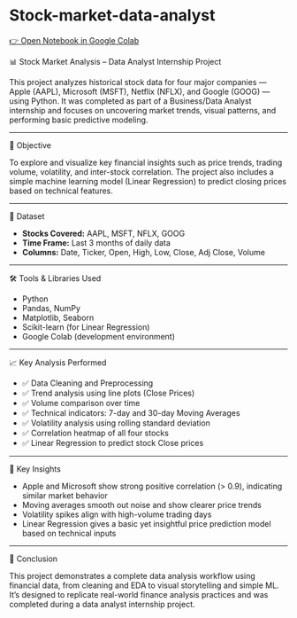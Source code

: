 # Stock-market-data-analyst

[👉 Open Notebook in Google Colab](https://colab.research.google.com/drive/1kCg18lgU6uVlTvHya1CJruOKBXt18-KV?usp=sharing)

📊 Stock Market Analysis – Data Analyst Internship Project

This project analyzes historical stock data for four major companies — Apple (AAPL), Microsoft (MSFT), Netflix (NFLX), and Google (GOOG) — using Python. It was completed as part of a Business/Data Analyst internship and focuses on uncovering market trends, visual patterns, and performing basic predictive modeling.

---

🎯 Objective

To explore and visualize key financial insights such as price trends, trading volume, volatility, and inter-stock correlation. The project also includes a simple machine learning model (Linear Regression) to predict closing prices based on technical features.

---

📁 Dataset

- **Stocks Covered:** AAPL, MSFT, NFLX, GOOG
- **Time Frame:** Last 3 months of daily data
- **Columns:** Date, Ticker, Open, High, Low, Close, Adj Close, Volume

---

🛠️ Tools & Libraries Used

- Python  
- Pandas, NumPy  
- Matplotlib, Seaborn  
- Scikit-learn (for Linear Regression)  
- Google Colab (development environment)

---

📈 Key Analysis Performed

- ✅ Data Cleaning and Preprocessing  
- ✅ Trend analysis using line plots (Close Prices)  
- ✅ Volume comparison over time  
- ✅ Technical indicators: 7-day and 30-day Moving Averages  
- ✅ Volatility analysis using rolling standard deviation  
- ✅ Correlation heatmap of all four stocks  
- ✅ Linear Regression to predict stock Close prices  

---

🧠 Key Insights

- Apple and Microsoft show strong positive correlation (> 0.9), indicating similar market behavior  
- Moving averages smooth out noise and show clearer price trends  
- Volatility spikes align with high-volume trading days  
- Linear Regression gives a basic yet insightful price prediction model based on technical inputs

---

🧾 Conclusion

This project demonstrates a complete data analysis workflow using financial data, from cleaning and EDA to visual storytelling and simple ML. It’s designed to replicate real-world finance analysis practices and was completed during a data analyst internship project.



